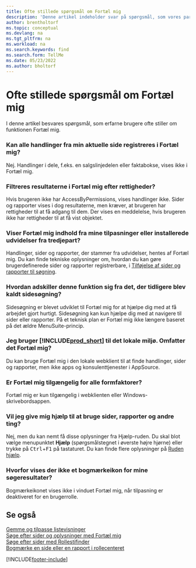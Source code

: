 ```yaml
---
title: Ofte stillede spørgsmål om Fortæl mig
description: 'Denne artikel indeholder svar på spørgsmål, som vores partnere og kunder ofte stiller om Fortæl mig-funktionen.'
author: brentholtorf
ms.topic: conceptual
ms.devlang: na
ms.tgt_pltfrm: na
ms.workload: na
ms.search.keywords: find
ms.search.form: TellMe
ms.date: 05/23/2022
ms.author: bholtorf
---
```

# <a name="tell-me-faq"></a><a name="tell-me-faq"></a><a name="tell-me-faq"></a>Ofte stillede spørgsmål om Fortæl mig
I denne artikel besvares spørgsmål, som erfarne brugere ofte stiller om funktionen Fortæl mig.

### <a name="are-all-actions-from-my-current-page-discoverable-in-tell-me"></a><a name="are-all-actions-from-my-current-page-discoverable-in-tell-me"></a><a name="are-all-actions-from-my-current-page-discoverable-in-tell-me"></a>Kan alle handlinger fra min aktuelle side registreres i Fortæl mig?

Nej. Handlinger i dele, f.eks. en salgslinjedelen eller faktabokse, vises ikke i Fortæl mig.

### <a name="are-the-results-in-tell-me-filtered-by-permissions"></a><a name="are-the-results-in-tell-me-filtered-by-permissions"></a><a name="are-the-results-in-tell-me-filtered-by-permissions"></a>Filtreres resultaterne i Fortæl mig efter rettigheder?

Hvis brugeren ikke har AccessByPermissions, vises handlinger ikke. Sider og rapporter vises i dog resultaterne, men kræver, at brugeren har rettigheder til at få adgang til dem. Der vises en meddelelse, hvis brugeren ikke har rettigheder til at få vist objektet.

### <a name="does-tell-me-display-content-from-my-customizations-or-installed-third-party-extensions"></a><a name="does-tell-me-display-content-from-my-customizations-or-installed-third-party-extensions"></a><a name="does-tell-me-display-content-from-my-customizations-or-installed-third-party-extensions"></a>Viser Fortæl mig indhold fra mine tilpasninger eller installerede udvidelser fra tredjepart?

Handlinger, sider og rapporter, der stammer fra udvidelser, hentes af Fortæl mig. Du kan finde tekniske oplysninger om, hvordan du kan gøre brugerdefinerede sider og rapporter registrerbare, i [Tilføjelse af sider og rapporter til søgning](/dynamics365/business-central/dev-itpro/developer/devenv-al-menusuite-functionality).

### <a name="what-makes-this-different-from-what-was-previously-known-as-page-search"></a><a name="what-makes-this-different-from-what-was-previously-known-as-page-search"></a><a name="what-makes-this-different-from-what-was-previously-known-as-page-search"></a>Hvordan adskiller denne funktion sig fra det, der tidligere blev kaldt sidesøgning?

Sidesøgning er blevet udviklet til Fortæl mig for at hjælpe dig med at få arbejdet gjort hurtigt. Sidesøgning kan kun hjælpe dig med at navigere til sider eller rapporter. På et teknisk plan er Fortæl mig ikke længere baseret på det ældre MenuSuite-princip.

### <a name="i-use-on-premises--does-that-include-tell-me"></a><a name="i-use-on-premises--does-that-include-tell-me"></a><a name="i-use-on-premises--does-that-include-tell-me"></a>Jeg bruger [!INCLUDE[prod_short](includes/prod_short.md)] til det lokale miljø. Omfatter det Fortæl mig?

Du kan bruge Fortæl mig i den lokale webklient til at finde handlinger, sider og rapporter, men ikke apps og konsulenttjenester i AppSource.

### <a name="is-tell-me-available-for-all-form-factors"></a><a name="is-tell-me-available-for-all-form-factors"></a><a name="is-tell-me-available-for-all-form-factors"></a>Er Fortæl mig tilgængelig for alle formfaktorer?

Fortæl mig er kun tilgængelig i webklienten eller Windows-skrivebordsappen.

<!-- removed in v20 because of Help pane
### <a name="are-the-documentation-results-available-in-any-language"></a><a name="are-the-documentation-results-available-in-any-language"></a><a name="are-the-documentation-results-available-in-any-language"></a>Are the documentation results available in any language?
The help articles display in the language you have specified in **My Settings**, if help is available in that language.
-->

### <a name="does-tell-me-give-me-help-on-how-to-use-pages-reports-and-other-things"></a><a name="does-tell-me-give-me-help-on-how-to-use-pages-reports-and-other-things"></a><a name="does-tell-me-give-me-help-on-how-to-use-pages-reports-and-other-things"></a>Vil jeg give mig hjælp til at bruge sider, rapporter og andre ting?

Nej, men du kan nemt få disse oplysninger fra Hjælp-ruden. Du skal blot vælge menupunktet **Hjælp** (spørgsmålstegnet i øverste højre hjørne) eller trykke på <kbd>Ctrl</kbd>+<kbd>F1</kbd> på tastaturet. Du kan finde flere oplysninger på [Ruden hjælp](product-help-and-support.md#help-pane).

### <a name="why-dont-i-see-a-bookmark-icon-for-my-search-results"></a><a name="why-dont-i-see-a-bookmark-icon-for-my-search-results"></a><a name="why-dont-i-see-a-bookmark-icon-for-my-search-results"></a>Hvorfor vises der ikke et bogmærkeikon for mine søgeresultater?

Bogmærkeikonet vises ikke i vinduet Fortæl mig, når tilpasning er deaktiveret for en brugerrolle.


## <a name="see-also"></a><a name="see-also"></a><a name="see-also"></a>Se også
[Gemme og tilpasse listevisninger](ui-views.md)  
[Søge efter sider og oplysninger med Fortæl mig](ui-search.md)  
[Søge efter sider med Rollestifinder](ui-role-explorer.md)  
[Bogmærke en side eller en rapport i rollecenteret](ui-bookmarks.md)


[!INCLUDE[footer-include](includes/footer-banner.md)]
